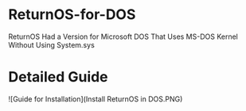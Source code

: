 # ReturnOS-for-DOS
ReturnOS Had a Version for Microsoft DOS That Uses MS-DOS Kernel Without Using System.sys

# Detailed Guide 
![Guide for Installation](Install ReturnOS in DOS.PNG)
